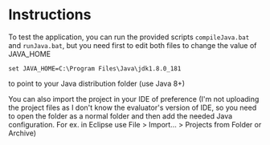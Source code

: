# Instructions

To test the application, you can run the provided scripts `compileJava.bat` and `runJava.bat`, but you need first to edit both files to change the value of JAVA_HOME

    set JAVA_HOME=C:\Program Files\Java\jdk1.8.0_181
  
to point to your Java distribution folder (use Java 8+)

You can also import the project in your IDE of preference (I'm not uploading the project files as I don't know the evaluator's version of IDE, so you need to open the folder as a normal folder and then add the needed Java configuration. For ex. in Eclipse use File > Import... > Projects from Folder or Archive)
